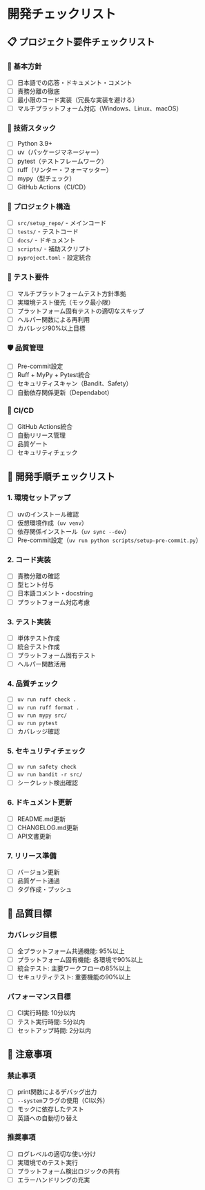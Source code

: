 # 開発チェックリスト

## 📋 プロジェクト要件チェックリスト

### 🎯 基本方針
- [ ] 日本語での応答・ドキュメント・コメント
- [ ] 責務分離の徹底
- [ ] 最小限のコード実装（冗長な実装を避ける）
- [ ] マルチプラットフォーム対応（Windows、Linux、macOS）

### 🔧 技術スタック
- [ ] Python 3.9+
- [ ] uv（パッケージマネージャー）
- [ ] pytest（テストフレームワーク）
- [ ] ruff（リンター・フォーマッター）
- [ ] mypy（型チェック）
- [ ] GitHub Actions（CI/CD）

### 📁 プロジェクト構造
- [ ] `src/setup_repo/` - メインコード
- [ ] `tests/` - テストコード
- [ ] `docs/` - ドキュメント
- [ ] `scripts/` - 補助スクリプト
- [ ] `pyproject.toml` - 設定統合

### 🧪 テスト要件
- [ ] マルチプラットフォームテスト方針準拠
- [ ] 実環境テスト優先（モック最小限）
- [ ] プラットフォーム固有テストの適切なスキップ
- [ ] ヘルパー関数による再利用
- [ ] カバレッジ90%以上目標

### 🛡️ 品質管理
- [ ] Pre-commit設定
- [ ] Ruff + MyPy + Pytest統合
- [ ] セキュリティスキャン（Bandit、Safety）
- [ ] 自動依存関係更新（Dependabot）

### 🚀 CI/CD
- [ ] GitHub Actions統合
- [ ] 自動リリース管理
- [ ] 品質ゲート
- [ ] セキュリティチェック

## 📝 開発手順チェックリスト

### 1. 環境セットアップ
- [ ] uvのインストール確認
- [ ] 仮想環境作成（`uv venv`）
- [ ] 依存関係インストール（`uv sync --dev`）
- [ ] Pre-commit設定（`uv run python scripts/setup-pre-commit.py`）

### 2. コード実装
- [ ] 責務分離の確認
- [ ] 型ヒント付与
- [ ] 日本語コメント・docstring
- [ ] プラットフォーム対応考慮

### 3. テスト実装
- [ ] 単体テスト作成
- [ ] 統合テスト作成
- [ ] プラットフォーム固有テスト
- [ ] ヘルパー関数活用

### 4. 品質チェック
- [ ] `uv run ruff check .`
- [ ] `uv run ruff format .`
- [ ] `uv run mypy src/`
- [ ] `uv run pytest`
- [ ] カバレッジ確認

### 5. セキュリティチェック
- [ ] `uv run safety check`
- [ ] `uv run bandit -r src/`
- [ ] シークレット検出確認

### 6. ドキュメント更新
- [ ] README.md更新
- [ ] CHANGELOG.md更新
- [ ] API文書更新

### 7. リリース準備
- [ ] バージョン更新
- [ ] 品質ゲート通過
- [ ] タグ作成・プッシュ

## 🎯 品質目標

### カバレッジ目標
- [ ] 全プラットフォーム共通機能: 95%以上
- [ ] プラットフォーム固有機能: 各環境で90%以上
- [ ] 統合テスト: 主要ワークフローの85%以上
- [ ] セキュリティテスト: 重要機能の90%以上

### パフォーマンス目標
- [ ] CI実行時間: 10分以内
- [ ] テスト実行時間: 5分以内
- [ ] セットアップ時間: 2分以内

## 🚨 注意事項

### 禁止事項
- [ ] print関数によるデバッグ出力
- [ ] `--system`フラグの使用（CI以外）
- [ ] モックに依存したテスト
- [ ] 英語への自動切り替え

### 推奨事項
- [ ] ログレベルの適切な使い分け
- [ ] 実環境でのテスト実行
- [ ] プラットフォーム検出ロジックの共有
- [ ] エラーハンドリングの充実
